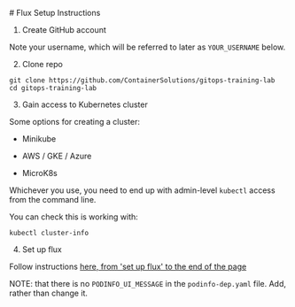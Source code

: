# Flux Setup Instructions

1) Create GitHub account

Note your username, which will be referred to later as `YOUR_USERNAME` below.

2) Clone repo

```
git clone https://github.com/ContainerSolutions/gitops-training-lab
cd gitops-training-lab
```

3) Gain access to Kubernetes cluster

Some options for creating a cluster:

- Minikube

- AWS / GKE / Azure

- MicroK8s

Whichever you use, you need to end up with admin-level `kubectl` access from the command line.

You can check this is working with:

```
kubectl cluster-info
```

4) Set up flux

Follow instructions [here, from 'set up flux' to the end of the page](https://docs.fluxcd.io/en/1.19.0/tutorials/get-started/)

NOTE: that there is no `PODINFO_UI_MESSAGE` in the `podinfo-dep.yaml` file. Add, rather than change it.
